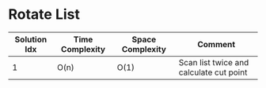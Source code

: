 # Rotate List

| Solution Idx | Time Complexity | Space Complexity | Comment                                 |
| ------------ | --------------- | ---------------- | --------------------------------------- |
| 1            | O(n)            | O(1)             | Scan list twice and calculate cut point |
